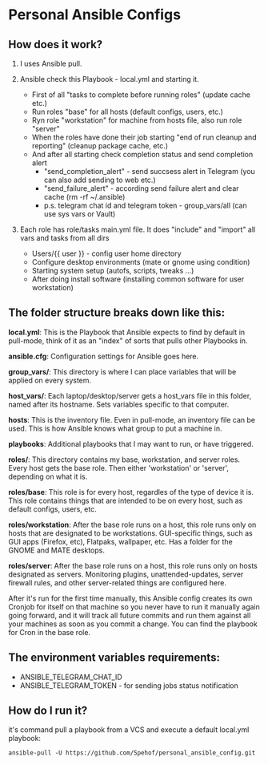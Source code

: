 # Personal Ansible Configs

## How does it work?

1. I uses Ansible pull.

2. Ansible check this Playbook - local.yml and starting it.
	* First of all "tasks to complete before running roles" (update cache etc.)
	* Run roles "base" for all hosts  (default configs, users, etc.)
	* Ryn role "workstation" for machine from hosts file, also run role "server"
	* When the roles have done their job starting "end of run cleanup and reporting" (cleanup package cache, etc.)
	* And after all starting check completion status and send completion alert
		* "send_completion_alert" - send succsess alert in Telegram (you can also add sending to web etc.)
		* "send_failure_alert" - according send failure alert and clear cache (rm -rf \~/.ansible)
		* p.s. telegram chat id and telegram token - group_vars/all (can use sys vars or Vault)

3. Each role has role/tasks main.yml file. It does "include" and "import" all vars and tasks from all dirs
	* Users/{{ user }} - config user home directory
	* Configure desktop environments (mate or gnome using condition)
	* Starting system setup (autofs, scripts, tweaks ...)
	* After doing install software (installing common software for user workstation)


## The folder structure breaks down like this:

**local.yml**: This is the Playbook that Ansible expects to find by default in pull-mode, think of it as an "index" of sorts that pulls other Playbooks in.


**ansible.cfg**: Configuration settings for Ansible goes here.


**group_vars/**: This directory is where I can place variables that will be applied on every system.


**host_vars/**: Each laptop/desktop/server gets a host_vars file in this folder, named after its hostname. Sets variables specific to that computer.


**hosts**: This is the inventory file. Even in pull-mode, an inventory file can be used. This is how Ansible knows what group to put a machine in.


**playbooks**: Additional playbooks that I may want to run, or have triggered.


**roles/**: This directory contains my base, workstation, and server roles. Every host gets the base role. Then either 'workstation' or 'server', depending on what it is.

**roles/base**: This role is for every host, regardles of the type of device it is. This role contains things that are intended to be on every host, such as default configs, users, etc.

**roles/workstation**: After the base role runs on a host, this role runs only on hosts that are designated to be workstations. GUI-specific things, such as GUI apps (Firefox, etc), Flatpaks, wallpaper, etc. Has a folder for the GNOME and MATE desktops.

**roles/server**: After the base role runs on a host, this role runs only on hosts designated as servers. Monitoring plugins, unattended-updates, server firewall rules, and other server-related things are configured here.

After it's run for the first time manually, this Ansible config creates its own Cronjob for itself on that machine so you never have to run it manually again going forward, and it will track all future commits and run them against all your machines as soon as you commit a change. You can find the playbook for Cron in the base role.

## The environment variables requirements:

* ANSIBLE_TELEGRAM_CHAT_ID 
* ANSIBLE_TELEGRAM_TOKEN - for sending jobs status notification

## How do I run it?

it's command pull a playbook from a VCS and execute a default local.yml playbook:

`ansible-pull -U https://github.com/Spehof/personal_ansible_config.git`